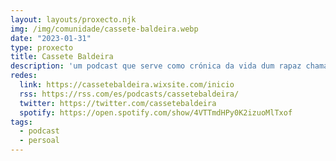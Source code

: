 ```yaml
---
layout: layouts/proxecto.njk
img: /img/comunidade/cassete-baldeira.webp
date: "2023-01-31"
type: proxecto
title: Cassete Baldeira
description: 'um podcast que serve como crónica da vida dum rapaz chamado isaac que fala sobre como está a ser para ele viver em madrid por trabalho, encontrar o seu lugar nessa cidade, conhecer gente ou ajudar-se da cultura para sobrelevar a morrinha e a soidade.'
redes:
  link: https://cassetebaldeira.wixsite.com/inicio
  rss: https://rss.com/es/podcasts/cassetebaldeira/
  twitter: https://twitter.com/cassetebaldeira
  spotify: https://open.spotify.com/show/4VTTmdHPy0K2izuoMlTxof
tags:
  - podcast
  - persoal
---
```

